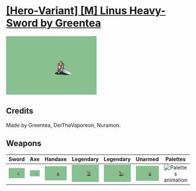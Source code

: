 # [\[Hero-Variant\] \[M\] Linus Heavy-Sword by Greentea](./)

<img src="./1.%20Sword/Sword_000.png" alt="[Hero-Variant] [M] Linus Heavy-Sword by Greentea standing" />

## Credits

Made by Greentea, DerTheVaporeon, Nuramon.

## Weapons


|Sword |Axe |Handaxe |Legendary |Legendary |Unarmed |Palettes |
|  :---: | :---: | :---: | :---: | :---: | :---: | :---: |
| <img alt="Sword animation" src="./1.%20Sword/Sword.gif" /> | <img alt="Axe animation" src="./3.%20Axe/Axe.gif" /> | <img alt="Handaxe animation" src="./4.%20Handaxe/Handaxe.gif" /> | <img alt="Legendary animation" src="./8.%20Legendary%20(Basilikos)/Legendary.gif" /> | <img alt="Legendary animation" src="./8.%20Legendary%20(Durandal)/Legendary.gif" /> | <img alt="Unarmed animation" src="./8.%20Unarmed/Unarmed.gif" /> | <img alt="Palettes animation" src="./Palettes/Palettes.gif" /> |

